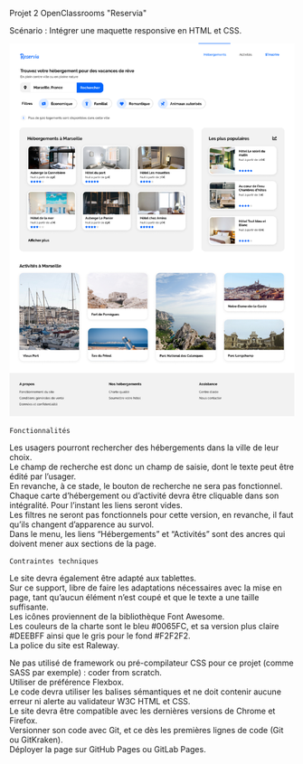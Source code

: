 Projet 2 OpenClassrooms "Reservia"

Scénario :
Intégrer une maquette responsive en HTML et CSS.

<img src="./images/Desktop.png">



    Fonctionnalités
Les usagers pourront rechercher des hébergements dans la ville de leur choix.<br>
Le champ de recherche est donc un champ de saisie, dont le texte peut être édité par l’usager.<br>
En revanche, à ce stade, le bouton de recherche ne sera pas fonctionnel.<br>
Chaque carte d’hébergement ou d’activité devra être cliquable dans son intégralité. Pour l’instant les liens seront vides.<br>
Les filtres ne seront pas fonctionnels pour cette version, en revanche, il faut qu’ils changent d’apparence au survol.<br>
Dans le menu, les liens “Hébergements” et “Activités” sont des ancres qui doivent mener aux sections de la page.<br>
 

    Contraintes techniques
Le site devra également être adapté aux tablettes.<br>
Sur ce support, libre de faire les adaptations nécessaires avec la mise en page, tant qu’aucun élément n’est coupé et que le texte a une taille suffisante.<br>
Les icônes proviennent de la bibliothèque Font Awesome.<br>
Les couleurs de la charte sont le bleu #0065FC, et sa version plus claire #DEEBFF ainsi que le gris pour le fond #F2F2F2.<br>
La police du site est Raleway.<br>

Ne pas utilisé de framework ou pré-compilateur CSS pour ce projet (comme SASS par exemple) : coder from scratch.<br>
Utiliser de préférence Flexbox.<br>
Le code devra utiliser les balises sémantiques et ne doit contenir aucune erreur ni alerte au validateur W3C HTML et CSS.<br>
Le site devra être compatible avec les dernières versions de Chrome et Firefox.<br>
Versionner son code avec Git, et ce dès les premières lignes de code (Git ou GitKraken).<br>
Déployer la page sur GitHub Pages ou GitLab Pages.
